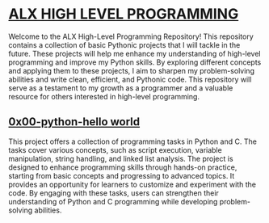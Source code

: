 # <ins> ALX HIGH LEVEL PROGRAMMING
Welcome to the ALX High-Level Programming Repository! This repository contains a collection of basic Pythonic projects that I will tackle in the future. These projects will help me enhance my understanding of high-level programming and improve my Python skills.
By exploring different concepts and applying them to these projects, I aim to sharpen my problem-solving abilities and write clean, efficient, and Pythonic code. This repository will serve as a testament to my growth as a programmer and a valuable resource for others interested in high-level programming.
## <ins> 0x00-python-hello world
This project offers a collection of programming tasks in Python and C. The tasks cover various concepts, such as script execution, variable manipulation, string handling, and linked list analysis. The project is designed to enhance programming skills through hands-on practice, starting from basic concepts and progressing to advanced topics. It provides an opportunity for learners to customize and experiment with the code. By engaging with these tasks, users can strengthen their understanding of Python and C programming while developing problem-solving abilities.

